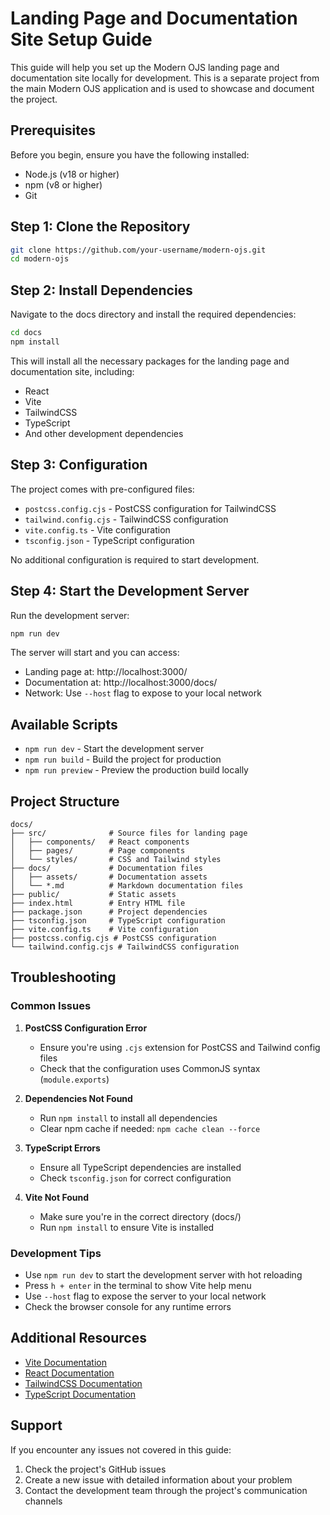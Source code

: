 # Landing Page and Documentation Site Setup Guide

This guide will help you set up the Modern OJS landing page and documentation site locally for development. This is a separate project from the main Modern OJS application and is used to showcase and document the project.

## Prerequisites

Before you begin, ensure you have the following installed:

- Node.js (v18 or higher)
- npm (v8 or higher)
- Git

## Step 1: Clone the Repository

```bash
git clone https://github.com/your-username/modern-ojs.git
cd modern-ojs
```

## Step 2: Install Dependencies

Navigate to the docs directory and install the required dependencies:

```bash
cd docs
npm install
```

This will install all the necessary packages for the landing page and documentation site, including:
- React
- Vite
- TailwindCSS
- TypeScript
- And other development dependencies

## Step 3: Configuration

The project comes with pre-configured files:

- `postcss.config.cjs` - PostCSS configuration for TailwindCSS
- `tailwind.config.cjs` - TailwindCSS configuration
- `vite.config.ts` - Vite configuration
- `tsconfig.json` - TypeScript configuration

No additional configuration is required to start development.

## Step 4: Start the Development Server

Run the development server:

```bash
npm run dev
```

The server will start and you can access:
- Landing page at: http://localhost:3000/
- Documentation at: http://localhost:3000/docs/
- Network: Use `--host` flag to expose to your local network

## Available Scripts

- `npm run dev` - Start the development server
- `npm run build` - Build the project for production
- `npm run preview` - Preview the production build locally

## Project Structure

```
docs/
├── src/              # Source files for landing page
│   ├── components/   # React components
│   ├── pages/        # Page components
│   └── styles/       # CSS and Tailwind styles
├── docs/             # Documentation files
│   ├── assets/       # Documentation assets
│   └── *.md          # Markdown documentation files
├── public/           # Static assets
├── index.html        # Entry HTML file
├── package.json      # Project dependencies
├── tsconfig.json     # TypeScript configuration
├── vite.config.ts    # Vite configuration
├── postcss.config.cjs # PostCSS configuration
└── tailwind.config.cjs # TailwindCSS configuration
```

## Troubleshooting

### Common Issues

1. **PostCSS Configuration Error**
   - Ensure you're using `.cjs` extension for PostCSS and Tailwind config files
   - Check that the configuration uses CommonJS syntax (`module.exports`)

2. **Dependencies Not Found**
   - Run `npm install` to install all dependencies
   - Clear npm cache if needed: `npm cache clean --force`

3. **TypeScript Errors**
   - Ensure all TypeScript dependencies are installed
   - Check `tsconfig.json` for correct configuration

4. **Vite Not Found**
   - Make sure you're in the correct directory (docs/)
   - Run `npm install` to ensure Vite is installed

### Development Tips

- Use `npm run dev` to start the development server with hot reloading
- Press `h + enter` in the terminal to show Vite help menu
- Use `--host` flag to expose the server to your local network
- Check the browser console for any runtime errors

## Additional Resources

- [Vite Documentation](https://vitejs.dev/guide/)
- [React Documentation](https://react.dev/)
- [TailwindCSS Documentation](https://tailwindcss.com/docs)
- [TypeScript Documentation](https://www.typescriptlang.org/docs/)

## Support

If you encounter any issues not covered in this guide:
1. Check the project's GitHub issues
2. Create a new issue with detailed information about your problem
3. Contact the development team through the project's communication channels 